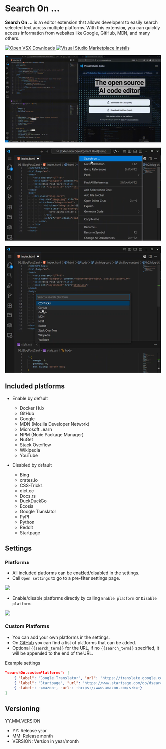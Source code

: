 # Search On ...
**Search On ...** is an editor extension that allows developers to easily search selected text across multiple platforms. With this extension, you can quickly access information from websites like Google, GitHub, MDN, and many others.

[![Open VSX Downloads](https://img.shields.io/open-vsx/dt/saxc/search-on?label=Open%20VSX)
](https://open-vsx.org/extension/saxc/search-on)
[![Visual Studio Marketplace Installs](https://img.shields.io/visual-studio-marketplace/i/saxc.search-on?label=Visual%20Studio%20Marketplace)](https://marketplace.visualstudio.com/items?itemName=saxc.search-on)

![](images/demo.gif)

![](images/SearchOn.png)

![](images/SelectPlatform.png)

## Included platforms
- Enable by default
  - Docker Hub
  - GitHub
  - Google
  - MDN (Mozilla Developer Network)
  - Microsoft Learn
  - NPM (Node Package Manager)
  - NuGet
  - Stack Overflow
  - Wikipedia
  - YouTube

- Disabled by default
  - Bing
  - crates.io
  - CSS-Tricks
  - dict.cc
  - Docs.rs
  - DuckDuckGo
  - Ecosia
  - Google Translator
  - PyPI
  - Python
  - Reddit
  - Startpage

## Settings

### Platforms
- All included platforms can be enabled/disabled in the settings.
- Call `Open settings` to go to a pre-filter settings page.

![](images/OpenSettings.gif)

- Enable/disable platforms directly by calling `Enable platform` or `Disable platform`.

![](images/EnableDisablePlatform.gif)

### Custom Platforms
- You can add your own platforms in the settings.
- On [GitHub](https://github.com/saxc/search-on/blob/main/Platforms.md) you can find a list of platforms that can be added.
- Optional `{{search_term}}` for the URL, if no `{{search_term}}` specified, it will be appended to the end of the URL.

Example settings
```json
"searchOn.customPlatforms": [
    { "label": "Google Translator", "url": "https://translate.google.com/?text={{search_term}}"},
    { "label": "Startpage", "url": "https://www.startpage.com/do/dsearch?q="},
    { "label": "Amazon", "url": "https://www.amazon.com/s?k="}
]
```

## Versioning
YY.MM.VERSION

- YY: Release year
- MM: Release month
- VERSION: Version in year/month